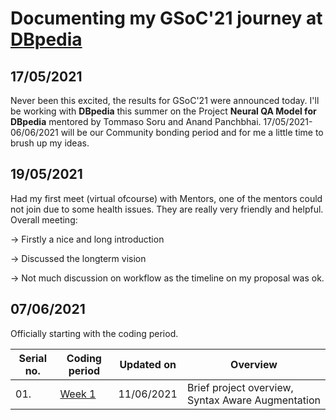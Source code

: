 # Documenting my GSoC'21 journey at [DBpedia](https://www.dbpedia.org/)



## 17/05/2021
Never been this excited, the results for GSoC'21 were announced today. I'll be working with **DBpedia** this summer on the Project **Neural QA Model for DBpedia** mentored by Tommaso Soru and Anand Panchbhai.
17/05/2021-06/06/2021 will be our Community bonding period and for me a little time to brush up my ideas.



## 19/05/2021 
Had my first meet (virtual ofcourse) with Mentors, one of the mentors could not join due to some health issues. They are really very friendly and helpful. Overall meeting:

-> Firstly a nice and long introduction

-> Discussed the longterm vision 

-> Not much discussion on workflow as the timeline on my proposal was ok.



## 07/06/2021 
Officially starting with the coding period. 

| Serial no. | Coding period | Updated on | Overview |
|------------|---------------|------------|----------|
|01.|[Week 1](week1.md)|11/06/2021|Brief project overview, Syntax Aware Augmentation|
